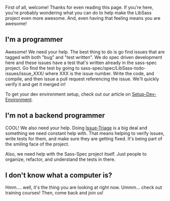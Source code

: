First of all, welcome! Thanks for even reading this page. If you're here, you're probably wondering what you can do to help make the LibSass project even more awesome. And, even having that feeling means you are awesome!

## I'm a programmer

Awesome! We need your help. The best thing to do is go find issues that are tagged with both "bug" and "test written". We do spec driven development here and these issues have a test that's written already in the sass-spec project. Go find the test by going to sass-spec/spec/LibSass-todo-issues/issue_XXX/ where XXX is the issue number. Write the code, and compile, and then issue a pull request referencing the issue. We'll quickly verify it and get it merged in!

To get your dev environment setup, check out our article on [Setup-Dev-Environment](setup-environment.md).

## I'm not a backend programmer

COOL! We also need your help. Doing [Issue-Triage](triage.md) is a big deal and something we need constant help with. That means helping to verify issues, write tests for them, and make sure they are getting fixed. It's being part of the smiling face of the project.

Also, we need help with the Sass-Spec project itself. Just people to organize, refactor, and understand the tests in there.

## I don't know what a computer is?

Hmm.... well, it's the thing you are looking at right now. Ummm... check out training courses! Then, come back and join us!
